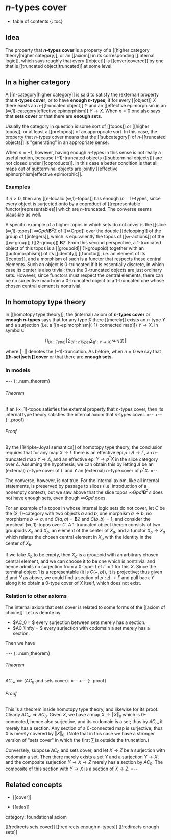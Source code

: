 # $n$-types cover

* table of contents
{: toc}

## Idea

The property that **$n$-types cover** is a property of a [[higher category theory|higher category]], or an [[axiom]] in its corresponding [[internal logic]], which says roughly that every [[object]] is [[cover|covered]] by one that is [[truncated object|truncated]] at some level.

## In a higher category

A [[n-category|higher category]] is said to satisfy the (external) property that **$n$-types cover**, or to have **enough $n$-types**, if for every [[object]] $X$ there exists an $n$-[[truncated object]] $Y$ and an [[effective epimorphism in an (∞,1)-category|effective epimorphism]] $Y\to X$.  When $n=0$ one also says that **sets cover** or that there are **enough sets**.

Usually the category in question is some sort of [[topos]] or [[higher topos]], or at least a [[pretopos]] of an appropriate sort.  In this case, the property that $n$-types cover means that the [[subcategory]] of $n$-[[truncated objects]] is "generating" in an appropriate sense.

When $n=-1$, however, having enough $n$-types in this sense is not really a useful notion, because $(-1)$-truncated objects ([[subterminal objects]]) are not closed under [[coproducts]].  In this case a better condition is that all maps out of subterminal objects are jointly [[effective epimorphism|effective epimorphic]].

### Examples

If $n\gt 0$, then any [[n-localic (∞,1)-topos]] has enough $(n-1)$-types, since every object is surjected onto by a coproduct of [[representable functor|representables]] which are $n$-truncated.  The converse seems plausible as well.

A specific example of a higher topos in which sets do not cover is the [[slice (∞,1)-topos]] $\infty Gpd / \mathbf{B}^2 \mathbb{Z}$ of [[∞Grpd]] over the double [[delooping]] of the group of [[integers]], which is equivalently the topos of [[∞-actions]] of the [[∞-group]] ([[2-group]]) $\mathbf{B} \mathbb{Z}$.  From this second perspective, a 1-truncated object of this topos is a [[groupoid]] (1-groupoid) together with an [[automorphism]] of its [[identity]] [[functor]], i.e. an element of its [[center]], and a morphism of such is a functor that respects these central elements.  Such an object is 0-truncated if it is essentially discrete, in which case its center is also trivial; thus the 0-truncated objects are just ordinary sets.  However, since functors must respect the central elements, there can be no surjective map from a 0-truncated object to a 1-truncated one whose chosen central element is nontrivial.


## In homotopy type theory

In [[homotopy type theory]], the (internal) axiom of **$n$-types cover** or **enough $n$-types** says that for any type $X$ there [[merely]] exists an $n$-type $Y$ and a surjection (i.e. a [[n-epimorphism|(-1)-connected map]]) $Y\to X$.  In symbols:

$$ \prod_{(X:Type)} {\Vert \sum_{(Y:n Type)} \sum_{(f:Y\to X)} surj(f) \Vert }$$

where $\Vert-\Vert$ denotes the $(-1)$-truncation.  As before, when $n=0$ we say that **[[h-set|sets]] cover** or that there are **enough sets**.


### In models

+-- {: .num_theorem}
###### Theorem
If an $(\infty,1)$-topos satisfies the external property that $n$-types cover, then its internal type theory satisfies the internal axiom that $n$-types cover.
=--
+-- {: .proof}
###### Proof
By the [[Kripke-Joyal semantics]] of homotopy type theory, the conclusion requires that for any map $X\to \Gamma$ there is an effective epi $p:\Delta\to \Gamma$, an $n$-truncated map $Y\to \Delta$, and an effective epi $Y\to p^*X$ in the slice category over $\Delta$.  Assuming the hypothesis, we can obtain this by letting $\Delta$ be an (external) $n$-type cover of $\Gamma$ and $Y$ an (external) $n$-type cover of $p^* X$.
=--

The converse, however, is not true.  For the internal axiom, like all internal statements, is preserved by passage to slices (i.e. introduction of a nonempty context), but we saw above that the slice topos $\infty Gpd / \mathbf{B}^2 \mathbb{Z}$ does not have enough sets, even though $\infty Gpd$ does.

For an example of a topos in whose internal logic sets do not cover, let $C$ be the $(2,1)$-category with two objects $a$ and $b$, one morphism $a\to b$, no morphisms $b\to a$, and $C(a,a) = \mathbf{B} \mathbb{Z}$ and $C(b,b)=1$, and consider the presheaf $(\infty,1)$-topos over $C$.  A 1-truncated object therein consists of two groupoids $X_a$ and $X_b$, an element of the center of $X_a$, and a functor $X_b \to X_a$ which relates the chosen central element in $X_a$ with the identity in the center of $X_b$.

If we take $X_b$ to be empty, then $X_a$ is a groupoid with an arbitrary chosen central element, and we can choose it to be one which is nontrivial and hence admits no surjection from a 0-type.  Let $\Gamma = 1$ for this $X$.  Since the terminal object $1$ is a representable (it is $C(-,b)$), it is projective; thus given $\Delta$ and $Y$ as above, we could find a section of $p:\Delta\to\Gamma$ and pull back $Y$ along it to obtain a 0-type cover of $X$ itself, which does not exist.

### Relation to other axioms

The internal axiom that sets cover is related to some forms of the [[axiom of choice]].  Let us denote by

* $AC_0 = $ every surjection between sets merely has a section.
* $AC_\infty = $ every surjection with codomain a set merely has a section.

Then we have

+-- {: .num_theorem}
###### Theorem
$AC_\infty \Leftrightarrow (AC_0$ and sets cover).
=--
+-- {: .proof}
###### Proof
This is a theorem inside homotopy type theory, and likewise for its proof.  Clearly $AC_\infty \Rightarrow AC_0$.  Given $X$, we have a map $X\to {\Vert X \Vert_0}$ which is 0-connected, hence also surjective, and its codomain is a set; thus by $AC_\infty$ it merely has a section.  Any section of a 0-connected map is surjective; thus $X$ is merely covered by $\Vert X\Vert_0$.  (Note that in this case we have a stronger version of "sets cover" in which the first $\sum$ is outside the truncation.)

Conversely, suppose $AC_0$ and sets cover, and let $X\to Z$ be a surjection with codomain a set.  Then there merely exists a set $Y$ and a surjection $Y\to X$, and the composite surjection $Y\to X\to Z$ merely has a section by $AC_0$.  The composite of this section with $Y\to X$ is a section of $X\to Z$.
=--

## Related concepts

* [[cover]]

* [[atlas]]

category: foundational axiom

[[!redirects sets cover]]
[[!redirects enough n-types]]
[[!redirects enough sets]]

